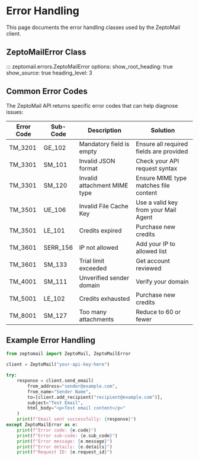 # Error Handling

This page documents the error handling classes used by the ZeptoMail client.

## ZeptoMailError Class

::: zeptomail.errors.ZeptoMailError
    options:
      show_root_heading: true
      show_source: true
      heading_level: 3

## Common Error Codes

The ZeptoMail API returns specific error codes that can help diagnose issues:

| Error Code | Sub-Code | Description | Solution |
|------------|----------|-------------|----------|
| TM_3201 | GE_102 | Mandatory field is empty | Ensure all required fields are provided |
| TM_3301 | SM_101 | Invalid JSON format | Check your API request syntax |
| TM_3301 | SM_120 | Invalid attachment MIME type | Ensure MIME type matches file content |
| TM_3501 | UE_106 | Invalid File Cache Key | Use a valid key from your Mail Agent |
| TM_3501 | LE_101 | Credits expired | Purchase new credits |
| TM_3601 | SERR_156 | IP not allowed | Add your IP to allowed list |
| TM_3601 | SM_133 | Trial limit exceeded | Get account reviewed |
| TM_4001 | SM_111 | Unverified sender domain | Verify your domain |
| TM_5001 | LE_102 | Credits exhausted | Purchase new credits |
| TM_8001 | SM_127 | Too many attachments | Reduce to 60 or fewer |

## Example Error Handling

```python
from zeptomail import ZeptoMail, ZeptoMailError

client = ZeptoMail("your-api-key-here")

try:
    response = client.send_email(
        from_address="sender@example.com",
        from_name="Sender Name",
        to=[client.add_recipient("recipient@example.com")],
        subject="Test Email",
        html_body="<p>Test email content</p>"
    )
    print(f"Email sent successfully: {response}")
except ZeptoMailError as e:
    print(f"Error code: {e.code}")
    print(f"Error sub-code: {e.sub_code}")
    print(f"Error message: {e.message}")
    print(f"Error details: {e.details}")
    print(f"Request ID: {e.request_id}")
```
